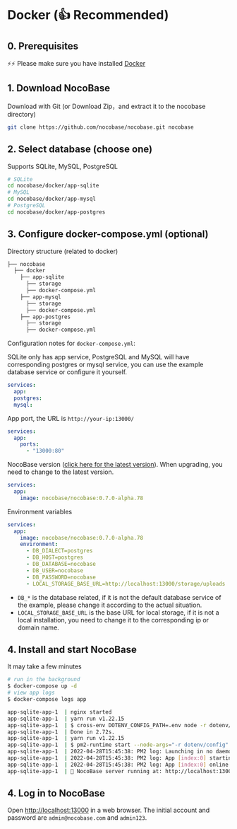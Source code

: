 # Docker (👍 Recommended)

## 0. Prerequisites

⚡⚡ Please make sure you have installed [Docker](https://docs.docker.com/get-docker/)

## 1. Download NocoBase

Download with Git (or Download Zip，and extract it to the nocobase directory)

```bash
git clone https://github.com/nocobase/nocobase.git nocobase
```

## 2. Select database (choose one)

Supports SQLite, MySQL, PostgreSQL

```bash
# SQLite
cd nocobase/docker/app-sqlite
# MySQL
cd nocobase/docker/app-mysql
# PostgreSQL
cd nocobase/docker/app-postgres
```

## 3. Configure docker-compose.yml (optional)

Directory structure (related to docker)

```bash
├── nocobase
  ├── docker
    ├── app-sqlite
      ├── storage
      ├── docker-compose.yml
    ├── app-mysql
      ├── storage
      ├── docker-compose.yml
    ├── app-postgres
      ├── storage
      ├── docker-compose.yml
```

Configuration notes for `docker-compose.yml`:

SQLite only has app service, PostgreSQL and MySQL will have corresponding postgres or mysql service, you can use the example database service or configure it yourself.

```yml
services:
  app:
  postgres:
  mysql:
```

App port, the URL is `http://your-ip:13000/`

```yml
services:
  app:
    ports:
      - "13000:80"
```

NocoBase version ([click here for the latest version](https://hub.docker.com/r/nocobase/nocobase/tags)). When upgrading, you need to change to the latest version.

```yml
services:
  app:
    image: nocobase/nocobase:0.7.0-alpha.78
```

Environment variables

```yml
services:
  app:
    image: nocobase/nocobase:0.7.0-alpha.78
    environment:
      - DB_DIALECT=postgres
      - DB_HOST=postgres
      - DB_DATABASE=nocobase
      - DB_USER=nocobase
      - DB_PASSWORD=nocobase
      - LOCAL_STORAGE_BASE_URL=http://localhost:13000/storage/uploads
```

- `DB_*` is the database related, if it is not the default database service of the example, please change it according to the actual situation.
- `LOCAL_STORAGE_BASE_URL` is the base URL for local storage, if it is not a local installation, you need to change it to the corresponding ip or domain name.

## 4. Install and start NocoBase

It may take a few minutes

```bash
# run in the background
$ docker-compose up -d
# view app logs
$ docker-compose logs app

app-sqlite-app-1  | nginx started
app-sqlite-app-1  | yarn run v1.22.15
app-sqlite-app-1  | $ cross-env DOTENV_CONFIG_PATH=.env node -r dotenv/config packages/app/server/lib/index.js install -s
app-sqlite-app-1  | Done in 2.72s.
app-sqlite-app-1  | yarn run v1.22.15
app-sqlite-app-1  | $ pm2-runtime start --node-args="-r dotenv/config" packages/app/server/lib/index.js -- start
app-sqlite-app-1  | 2022-04-28T15:45:38: PM2 log: Launching in no daemon mode
app-sqlite-app-1  | 2022-04-28T15:45:38: PM2 log: App [index:0] starting in -fork mode-
app-sqlite-app-1  | 2022-04-28T15:45:38: PM2 log: App [index:0] online
app-sqlite-app-1  | 🚀 NocoBase server running at: http://localhost:13000/
```

## 4. Log in to NocoBase

Open [http://localhost:13000](http://localhost:13000) in a web browser. The initial account and password are `admin@nocobase.com` and `admin123`.
